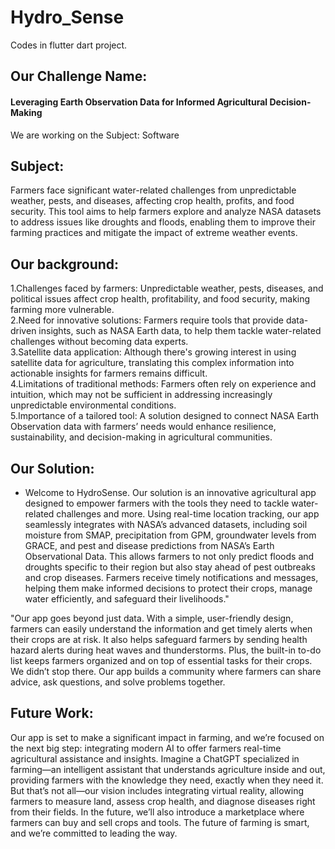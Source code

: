 # Hydro_Sense
 Codes in flutter dart project.
## Our Challenge Name:
####  Leveraging Earth Observation Data for Informed Agricultural Decision-Making
We are working on the Subject: Software
## Subject:
Farmers face significant water-related challenges from unpredictable weather, pests, and diseases, affecting crop health, profits, and food security. This tool aims to help farmers explore and analyze NASA datasets to address issues like droughts and floods, enabling them to improve their farming practices and mitigate the impact of extreme weather events.
## Our background:
1.Challenges faced by farmers: Unpredictable weather, pests, diseases, and political issues affect crop health, profitability, and food security, making farming more vulnerable.<br>
2.Need for innovative solutions: Farmers require tools that provide data-driven insights, such as NASA Earth data, to help them tackle water-related challenges without becoming data experts.<br>
3.Satellite data application: Although there's growing interest in using satellite data for agriculture, translating this complex information into actionable insights for farmers remains difficult.<br>
4.Limitations of traditional methods: Farmers often rely on experience and intuition, which may not be sufficient in addressing increasingly unpredictable environmental conditions.<br>
5.Importance of a tailored tool: A solution designed to connect NASA Earth Observation data with farmers’ needs would enhance resilience, sustainability, and decision-making in agricultural communities.<br>
## Our Solution:
- Welcome to HydroSense. Our solution is an innovative agricultural app designed to empower farmers with the tools they need to tackle water-related challenges and more. Using real-time location tracking, our app seamlessly integrates with NASA’s advanced datasets, including soil moisture from SMAP, precipitation from GPM, groundwater levels from GRACE, and pest and disease predictions from NASA’s Earth Observational Data. This allows farmers to not only predict floods and droughts specific to their region but also stay ahead of pest outbreaks and crop diseases. Farmers receive timely notifications and messages, helping them make informed decisions to protect their crops, manage water efficiently, and safeguard their livelihoods."<br>

"Our app goes beyond just data. With a simple, user-friendly design, farmers can easily understand the information and get timely alerts when their crops are at risk. It also helps safeguard farmers by sending health hazard alerts during heat waves and thunderstorms. Plus, the built-in to-do list keeps farmers organized and on top of essential tasks for their crops.
We didn’t stop there. Our app builds a community where farmers can share advice, ask questions, and solve problems together.<br>

## Future Work:
Our app is set to make a significant impact in farming, and we’re focused on the next big step: integrating modern AI to offer farmers real-time agricultural assistance and insights. Imagine a ChatGPT specialized in farming—an intelligent assistant that understands agriculture inside and out, providing farmers with the knowledge they need, exactly when they need it.<br>
But that’s not all—our vision includes integrating virtual reality, allowing farmers to measure land, assess crop health, and diagnose diseases right from their fields. In the future, we’ll also introduce a marketplace where farmers can buy and sell crops and tools. The future of farming is smart, and we’re committed to leading the way.<br>


